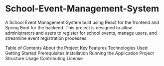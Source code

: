 # School-Event-Management-System
A School Event Management System built using React for the frontend and Spring Boot for the backend. This project is designed to allow administrators and users to register for school events, manage users, and streamline event registration processes.

Table of Contents
About the Project
Key Features
Technologies Used
Getting Started
Prerequisites
Installation
Running the Application
Project Structure
Usage
Contributing
License

